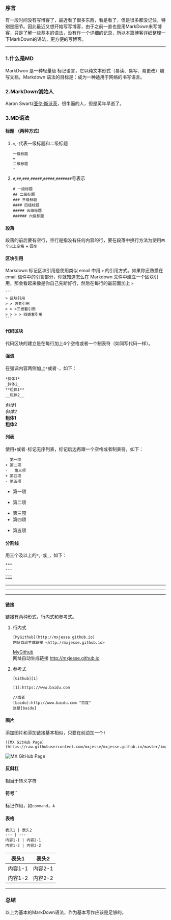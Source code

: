 ### 序言
有一段时间没有写博客了，最近看了很多东西，看是看了，但是很多都没记住，特别是细节。因此最近又想开始写写博客，由于之前一直也是用MarkDown来写博客，只是了解一些基本的语法，没有作一个详细的记录，所以本篇博客详细整理一下MarkDown的语法，更方便的写博客。

---

### 1.什么是MD
MarkDwon 是一种轻量级 标记语言，它以纯文本形式（易读、易写、易更改）编写文档，Markdown 语法的目标是：成为一种适用于网络的书写语言。

### 2.MarkDown创始人
Aaron Swartz[亚伦·斯沃茨](https://baike.baidu.com/item/%E4%BA%9A%E4%BC%A6%C2%B7%E6%96%AF%E6%B2%83%E8%8C%A8/4027108?fromtitle=Aaron%20Swartz&fromid=733955&fr=aladdin)，很牛逼的人，但是英年早逝了。

### 3.MD语法

#### 标题 （两种方式）
1.	`=`,`-`代表一级标题和二级标题	 
	
	```
	一级标题
	=
	二级标题
	-
	```

2.	`#`,`##`,`###`,`#####`,`#####`,`#######`号表示 

	```
	# 一级标题
	## 二级标题
	### 三级标题
	#### 四级标题
	##### 五级标题
	###### 六级标题
	```

#### 段落
段落的前后要有空行，空行是指没有任何内容的行，要在段落中换行方法为使用`两个以上空格` + `回车`

#### 区块引用
Markdown 标记区块引用是使用类似 email 中用 `>` 的引用方式。如果你还熟悉在 email 信件中的引言部分，你就知道怎么在 Markdown 文件中建立一个区块引用，那会看起来像是你自己先断好行，然后在每行的最前面加上 `>`

	```
	> 区块引用
	> > 嵌套引用
	> > >三嵌套引用
	> > > > 四嵌套引用
	```
	
#### 代码区块
代码区块的建立是在每行加上4个空格或者一个制表符（如同写代码一样）。

#### 强调
在强调内容两侧加上`*`或者`-`，如下：  

	*斜体1*  
	_斜体2_   
	**粗体1**   
	__粗体2__   

*斜体1*  
_斜体2_  
**粗体1**  
__粗体2__

#### 列表
使用`+`或者`-`标记无序列表，标记后边再跟一个空格或者制表符，如下：

```
- 第一项
+ 第二项
-	第三项
+ 第四项
- 第五项
```

- 第一项
+ 第二项
-	第三项
- 第四项
+ 第五项

#### 分割线
用三个及以上的`*`,`-`或`_`，如下：

```
***
---
___
===
```

***
---
___

#### 链接
链接有两种形式，行内式和参考式。

1. 行内式  

	```
	[MyGithub](http://mxjesse.github.io)
	网址自动生成链接 <http://mxjesse.github.io>
	```
	[MyGithub](http://mxjesse.github.io)  
	网址自动生成链接 <http://mxjesse.github.io>
	
2. 参考式
	
	```
	[Github][1]
	
	[1]:https://www.baidu.com
	
	//或者 
	[baidu]:http://www.baidu.com "百度" 	 
	这是[baidu]
	```
	
#### 图片
添加图片和添加链接基本相似，只要在前边加一个`!`
```
![MX GitHub Page](https://raw.githubusercontent.com/mxjesse/mxjesse.github.io/master/img_folder/201906/1559809389451.jpg)
```

![MX GitHub Page](https://raw.githubusercontent.com/mxjesse/mxjesse.github.io/master/img_folder/201906/1559809389451.jpg)

#### 反斜杠
相当于转义字符

#### 符号``
标记作用，如`command`，`A`

#### 表格
```
表头1 | 表头2
--- | ---
内容1-1 | 内容2-1
内容1-2 | 内容2-2
```
表头1 | 表头2
--- | ---
内容1-1 | 内容2-1
内容1-2 | 内容2-2

---

### 总结
以上为基本的MarkDown语法，作为基本写作应该是足够的。
